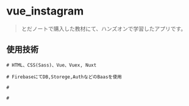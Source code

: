 # vue_instagram

> とだノートで購入した教材にて、ハンズオンで学習したアプリです。

## 使用技術

```
# HTML、CSS(Sass)、Vue、Vuex, Nuxt

# FirebaseにてDB,Storege,AuthなどのBaasを使用

# 

# 
```